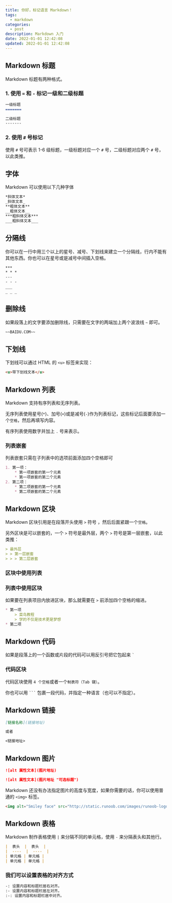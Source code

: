```yaml
---
title: 你好，标记语言 Markdown！
tags:
  - markdown
categories:
  - post
description: Markdown 入门
date: 2022-01-01 12:42:08
updated: 2022-01-01 12:42:08
---
```

## Markdown 标题

Markdown 标题有两种格式。

### 1. 使用 `=` 和 `-` 标记一级和二级标题

```markdown
一级标题
=======

二级标题
-------
```

### 2. 使用 `#` 号标记

使用 `#` 号可表示 1-6 级标题，一级标题对应一个 `#` 号，二级标题对应两个 `#` 号，以此类推。

## 字体

Markdown 可以使用以下几种字体

```markdown
*斜体文本*
_斜体文本_
**粗体文本**
__粗体文本__
***粗斜体文本***
___粗斜体文本___
```

## 分隔线

你可以在一行中用三个以上的星号、减号、下划线来建立一个分隔线，行内不能有其他东西。你也可以在星号或是减号中间插入空格。

```markdown
***
* * *
---
- - -
___
_ _ _
```

## 删除线

如果段落上的文字要添加删除线，只需要在文字的两端加上两个波浪线 `~` 即可。

```markdown
~~BAIDU.COM~~
```

## 下划线

下划线可以通过 HTML 的 `<u>` 标签来实现：

```markdown
<u>带下划线文本</u>
```

## Markdown 列表

Markdown 支持有序列表和无序列表。

无序列表使用星号(`*`)、加号(`+`)或是减号(`-`)作为列表标记，这些标记后面要添加一个`空格`，然后再填写内容。

有序列表使用数字并加上 `.` 号来表示。

### 列表嵌套

列表嵌套只需在子列表中的选项前面添加四个空格即可

```markdown
1. 第一项：
    * 第一项嵌套的第一个元素
    * 第一项嵌套的第二个元素
2. 第二项：
    * 第二项嵌套的第一个元素
    * 第二项嵌套的第二个元素
```

## Markdown 区块

Markdown 区块引用是在段落开头使用 `>` 符号 ，然后后面紧跟一个`空格`。

另外区块是可以嵌套的，一个 `>` 符号是最外层，两个 `>` 符号是第一层嵌套，以此类推：

```markdown
> 最外层
> > 第一层嵌套
> > > 第二层嵌套
```

### 区块中使用列表

### 列表中使用区块

如果要在列表项目内放进区块，那么就需要在 `>` 前添加四个空格的缩进。

```markdown
* 第一项
    > 菜鸟教程
    > 学的不仅是技术更是梦想
* 第二项
```

## Markdown 代码

如果是段落上的一个函数或片段的代码可以用反引号把它包起来 `` ` ``

### 代码区块

代码区块使用 `4 个空格`或者一个`制表符（Tab 键）`。

你也可以用 ```` ``` ```` 包裹一段代码，并指定一种语言（也可以不指定）。

## Markdown 链接

```markdown
[链接名称](链接地址)

或者

<链接地址>
```

## Markdown 图片

```markdown
![alt 属性文本](图片地址)

![alt 属性文本](图片地址 "可选标题")
```

Markdown 还没有办法指定图片的高度与宽度，如果你需要的话，你可以使用普通的 `<img>` 标签。

```markdown
<img alt="Smiley face" src="http://static.runoob.com/images/runoob-logo.png" title="标题" loading="lazy" width="50%" height="10%">
```

## Markdown 表格

Markdown 制作表格使用 `|` 来分隔不同的单元格，使用 `-` 来分隔表头和其他行。

```markdown
|  表头  |  表头  |
|  ----  |  ----  |
| 单元格 | 单元格 |
| 单元格 | 单元格 |
```

### 我们可以设置表格的对齐方式

```markdown
-: 设置内容和标题栏居右对齐。
:- 设置内容和标题栏居左对齐。
:-: 设置内容和标题栏居中对齐。
```
